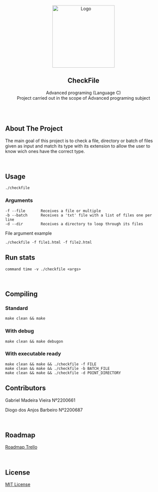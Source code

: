 <!-- PROJECT LOGO -->
<br />
<p align="center">
  <a href="https://github.com/gabriel99vieira/CheckFile-1S-Ano2">
    <img src="https://upload.wikimedia.org/wikipedia/commons/9/9a/Log%C3%B3tipo_Polit%C3%A9cnico_Leiria_01.png" alt="Logo" width="200">
  </a>

  <h2 align="center">CheckFile</h2>

  <p align="center">
    Advanced programing (Language C)
    <br>
    Project carried out in the scope of Advanced programing subject
  </p>
</p>
<br />
<br />

<!-- ABOUT THE PROJECT -->

## About The Project

The main goal of this project is to check a file, directory or batch of files given as input and match its type with its extension to allow the user to know wich ones have the correct type.

<br>

## Usage

```
./checkfile
```

### Arguments

```
-f --file		Receives a file or multiple
-b --batch		Receives a 'txt' file with a list of files one per line
-d --dir		Receives a directory to loop through its files
```

File argument example

```
./checkfile -f file1.html -f file2.html
```

## Run stats

```
command time -v ./checkfile <args>
```

<br>

## Compiling

### Standard

```
make clean && make
```

### With debug

```
make clean && make debugon
```

### With executable ready

```
make clean && make && ./checkfile -f FILE
make clean && make && ./checkfile -b BATCH_FILE
make clean && make && ./checkfile -d POINT_DIRECTORY
```

## Contributors

Gabriel Madeira Vieira Nº2200661

Diogo dos Anjos Barbeiro Nº2200687

<br>

## Roadmap

[Roadmap Trello](https://trello.com/b/Jaw30Cxy/checkfile-1s-ano2)

<br>

<!-- LICENSE -->

## License

[MIT License](https://github.com/gabriel99vieira/CheckFile-1S-Ano2/blob/main/LICENSE)
